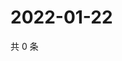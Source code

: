 # 2022-01-22

共 0 条

<!-- BEGIN WEIBO -->
<!-- 最后更新时间 Sat Jan 22 2022 16:16:30 GMT+0800 (China Standard Time) -->

<!-- END WEIBO -->
